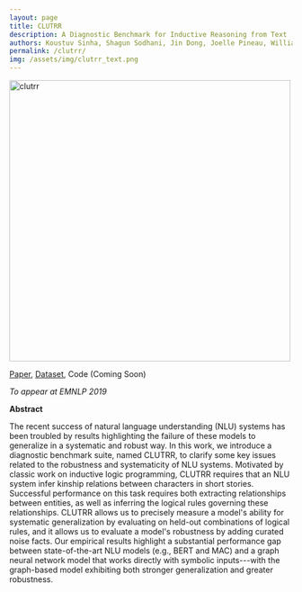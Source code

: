 ```yaml
---
layout: page
title: CLUTRR
description: A Diagnostic Benchmark for Inductive Reasoning from Text
authors: Koustuv Sinha, Shagun Sodhani, Jin Dong, Joelle Pineau, William L. Hamilton
permalink: /clutrr/
img: /assets/img/clutrr_text.png
---
```


<img src="{{ '/assets/img/clutrr_text.png' | prepend: site.baseurl | prepend: site.url }}" alt="clutrr" width="500"/>

[Paper](https://arxiv.org/pdf/1908.06177.pdf), [Dataset](https://drive.google.com/file/d/1SEq_e1IVCDDzsBIBhoUQ5pOVH5kxRoZF/view?usp=sharing),  Code (Coming Soon)

_To appear at EMNLP 2019_

**Abstract**

The recent success of natural language understanding (NLU) systems has been troubled by results highlighting the failure of these models to generalize in a systematic and robust way. In this work, we introduce a diagnostic benchmark suite, named CLUTRR, to clarify some key issues related to the robustness and systematicity of NLU systems. Motivated by classic work on inductive logic programming, CLUTRR requires that an NLU system infer kinship relations between characters in short stories. Successful performance on this task requires both extracting relationships between entities, as well as inferring the logical rules governing these relationships. CLUTRR allows us to precisely measure a model's ability for systematic generalization by evaluating on held-out combinations of logical rules, and it allows us to evaluate a model's robustness by adding curated noise facts. Our empirical results highlight a substantial performance gap between state-of-the-art NLU models (e.g., BERT and MAC) and a graph neural network model that works directly with symbolic inputs---with the graph-based model exhibiting both stronger generalization and greater robustness.
